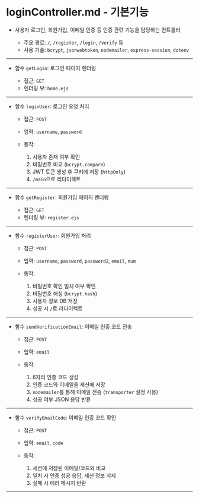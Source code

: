 # loginController.md - 기본기능
- 사용자 로그인, 회원가입, 이메일 인증 등 인증 관련 기능을 담당하는 컨트롤러

  + 주요 경로: `/`, `/register`, `/login`, `/verify` 등
  + 사용 기술: `bcrypt`, `jsonwebtoken`, `nodemailer`, `express-session`, `dotenv`

---

- 함수 `getLogin`:
  로그인 페이지 렌더링

  + 접근: `GET`
  + 렌더링 뷰: `home.ejs`

---

- 함수 `loginUser`:
  로그인 요청 처리

  + 접근: `POST`
  + 입력: `username`, `password`
  + 동작:

    1. 사용자 존재 여부 확인
    2. 비밀번호 비교 (`bcrypt.compare`)
    3. JWT 토큰 생성 후 쿠키에 저장 (`httpOnly`)
    4. `/main`으로 리다이렉트

---

- 함수 `getRegister`:
  회원가입 페이지 렌더링

  + 접근: `GET`
  + 렌더링 뷰: `register.ejs`

---

- 함수 `registerUser`:
  회원가입 처리

  + 접근: `POST`
  + 입력: `username`, `password`, `password2`, `email`, `num`
  + 동작:

    1. 비밀번호 확인 일치 여부 확인
    2. 비밀번호 해싱 (`bcrypt.hash`)
    3. 사용자 정보 DB 저장
    4. 성공 시 `/`로 리다이렉트

---

- 함수 `sendVerificationEmail`:
  이메일 인증 코드 전송

  + 접근: `POST`
  + 입력: `email`
  + 동작:

    1. 6자리 인증 코드 생성
    2. 인증 코드와 이메일을 세션에 저장
    3. `nodemailer`를 통해 이메일 전송 (`transporter` 설정 사용)
    4. 성공 여부 JSON 응답 반환

---
- 함수 `verifyEmailCode`:
  이메일 인증 코드 확인

  + 접근: `POST`
  + 입력: `email`, `code`
  + 동작:

    1. 세션에 저장된 이메일/코드와 비교
    2. 일치 시 인증 성공 응답, 세션 정보 삭제
    3. 실패 시 에러 메시지 반환

---